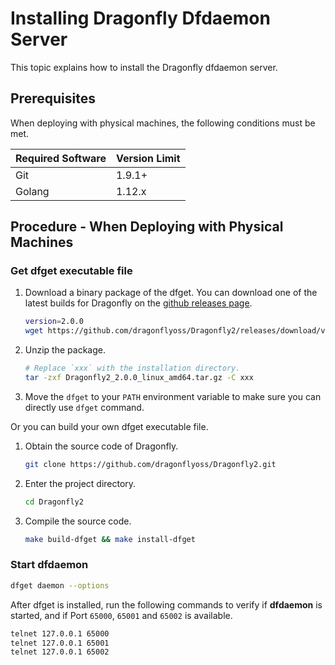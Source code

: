 # Installing Dragonfly Dfdaemon Server

This topic explains how to install the Dragonfly dfdaemon server.

## Prerequisites

When deploying with physical machines, the following conditions must be met.

Required Software | Version Limit
---|---
Git|1.9.1+
Golang|1.12.x

## Procedure - When Deploying with Physical Machines

### Get dfget executable file

1. Download a binary package of the dfget. You can download one of
the latest builds for Dragonfly on the
[github releases page](https://github.com/dragonflyoss/Dragonfly2/releases).

    ```sh
    version=2.0.0
    wget https://github.com/dragonflyoss/Dragonfly2/releases/download/v$version/Dragonfly2_$version_linux_amd64.tar.gz
    ```

2. Unzip the package.

    ```bash
    # Replace `xxx` with the installation directory.
    tar -zxf Dragonfly2_2.0.0_linux_amd64.tar.gz -C xxx
    ```

3. Move the `dfget` to your `PATH` environment variable to
make sure you can directly use `dfget` command.

Or you can build your own dfget executable file.

1. Obtain the source code of Dragonfly.

    ```sh
    git clone https://github.com/dragonflyoss/Dragonfly2.git
    ```

2. Enter the project directory.

    ```sh
    cd Dragonfly2
    ```

3. Compile the source code.

    ```sh
    make build-dfget && make install-dfget
    ```

### Start dfdaemon

```sh
dfget daemon --options
```

After dfget is installed, run the following commands to
verify if **dfdaemon** is started,
and if Port `65000`, `65001` and `65002` is available.

```sh
telnet 127.0.0.1 65000
telnet 127.0.0.1 65001
telnet 127.0.0.1 65002
```
